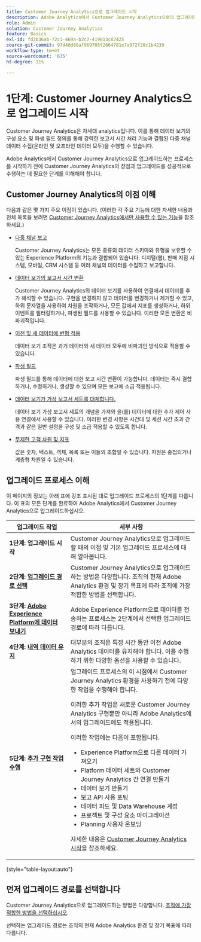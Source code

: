```yaml
---
title: Customer Journey Analytics으로 업그레이드 시작
description: Adobe Analytics에서 Customer Journey Analytics으로의 업그레이드 계획
role: Admin
solution: Customer Journey Analytics
feature: Basics
exl-id: fd3b36ab-72c1-469a-b2c7-419813c82425
source-git-commit: 97d48d88af969705f2664781e7a972f20c1b4239
workflow-type: tm+mt
source-wordcount: '635'
ht-degree: 11%

---
```


# 1단계: Customer Journey Analytics으로 업그레이드 시작

<!--

>[!AVAILABILITY]
>
>The information on this page is being replaced with the following more comprehensive upgrade information: <ul><li>**Recommended upgrade steps**<p>For detailed information, see [Recommended path when upgrading from Adobe Analytics to Customer Journey Analytics](/help/getting-started/cja-upgrade/cja-upgrade-recommendations.md).</p></li><li>**Customer Journey Analytics Upgrade Guide**<p>A new upgrade guide is available that dynamically generates upgrade steps that are tailored for your organization and your unique circumstances.</p><p>To access the guide from Customer Journey Analytics, select the **[!UICONTROL Workspace]** tab, then select **[!UICONTROL Upgrade to Customer Journey Analytics]** in the left panel. Follow the on-screen instructions.</p></li></ul>

-->

Customer Journey Analytics은 차세대 analytics입니다. 이를 통해 데이터 보기의 구성 요소 및 파생 필드 정의를 통해 강력한 보고서 시간 처리 기능과 결합된 다중 채널 데이터 수집(온라인 및 오프라인 데이터 모두)을 수행할 수 있습니다.

Adobe Analytics에서 Customer Journey Analytics으로 업그레이드하는 프로세스를 시작하기 전에 Customer Journey Analytics의 장점과 업그레이드를 성공적으로 수행하는 데 필요한 단계를 이해해야 합니다.

## Customer Journey Analytics의 이점 이해

다음과 같은 몇 가지 주요 이점이 있습니다. (이러한 각 주요 기능에 대한 자세한 내용과 전체 목록을 보려면 [Customer Journey Analytics에서만 사용할 수 있는 기능](/help/getting-started/aa-vs-cja/cja-aa.md#adobe-customer-journey-analytics-features-not-available-in-adobe-analytics)을 참조하세요.)

* [다중 채널 보고](/help/getting-started/aa-to-cja-user.md#changes-to-data-architecture)

  Customer Journey Analytics는 모든 종류의 데이터 스키마와 유형을 보유할 수 있는 Experience Platform의 기능과 결합되어 있습니다. 디지털(웹), 판매 지점 시스템, 모바일, CRM 시스템 등 여러 채널의 데이터를 수집하고 보고합니다.

* [데이터 보기의 보고서 시간 변환](/help/getting-started/aa-vs-cja/vrs-dataview-sandbox-adc.md#customer-journey-analytics-data-views)

  Customer Journey Analytics의 데이터 보기를 사용하여 연결에서 데이터를 추가 해석할 수 있습니다. 구현을 변경하지 않고 데이터를 변경하거나 제거할 수 있고, 하위 문자열을 사용하여 차원을 조작하거나, 모든 값에서 지표를 생성하거나, 하위 이벤트를 필터링하거나, 파생된 필드를 사용할 수 있습니다. 이러한 모든 변환은 비파괴적입니다.

* [이전 및 새 데이터에 변형 적용](/help/getting-started/aa-vs-cja/vrs-dataview-sandbox-adc.md)

  데이터 보기 조작은 과거 데이터와 새 데이터 모두에 비파괴인 방식으로 적용할 수 있습니다.

* [파생 필드](/help/data-views/derived-fields/derived-fields.md)

  파생 필드를 통해 데이터에 대한 보고 시간 변환이 가능합니다. 데이터는 즉시 결합하거나, 수정하거나, 생성할 수 있으며 모든 보고에 소급 적용됩니다.

* [데이터 보기가 가상 보고서 세트를 대체합니다.](/help/getting-started/aa-to-cja-user.md#changes-to-the-concept-of-virtual-report-suites)

  데이터 보기 가상 보고서 세트의 개념을 가져와 을(를) 데이터에 대한 추가 제어 사용 연결에서 사용할 수 있습니다. 이러한 변경 사항은 시간대 및 세션 시간 초과 간격과 같은 일반 설정을 구성 및 소급 적용할 수 있도록 합니다.

* [무제한 고객 차원 및 지표](/help/getting-started/aa-to-cja-user.md#changes-to-the-concept-of-evars-and-props)

  값은 숫자, 텍스트, 객체, 목록 또는 이들의 조합일 수 있습니다. 차원은 중첩되거나 계층형 차원일 수 있습니다.

## 업그레이드 프로세스 이해

<!-- Include a graphic of the end-to-end process, as well as links to each step of the process -->
이 페이지의 정보는 아래 표에 강조 표시된 대로 업그레이드 프로세스의 1단계를 다룹니다. 이 표의 모든 단계를 완료하여 Adobe Analytics에서 Customer Journey Analytics으로 업그레이드하십시오.

| 업그레이드 작업 | 세부 사항 |
|---------|----------|
| <span class="preview">**1단계: 업그레이드 시작**</span> | <span class="preview">Customer Journey Analytics으로 업그레이드할 때의 이점 및 기본 업그레이드 프로세스에 대해 알아봅니다.</span> |
| **2단계: [업그레이드 경로 선택](/help/getting-started/cja-upgrade/cja-upgrade-path.md)** | Customer Journey Analytics으로 업그레이드하는 방법은 다양합니다. 조직의 현재 Adobe Analytics 환경 및 장기 목표에 따라 조직에 가장 적합한 방법을 선택합니다. |
| **3단계: [Adobe Experience Platform에 데이터 보내기](/help/getting-started/cja-upgrade/cja-upgrade-send-to-platform.md)** | Adobe Experience Platform으로 데이터를 전송하는 프로세스는 2단계에서 선택한 업그레이드 경로에 따라 다릅니다. |
| **4단계: [내역 데이터 유지](/help/getting-started/cja-upgrade/cja-upgrade-historical-data.md)** | 대부분의 조직은 특정 시간 동안 이전 Adobe Analytics 데이터를 유지해야 합니다. 이를 수행하기 위한 다양한 옵션을 사용할 수 있습니다. |
| **5단계: [추가 구현 작업 수행](/help/getting-started/cja-getting-started.md)** | 업그레이드 프로세스의 이 시점에서 Customer Journey Analytics 환경을 사용하기 전에 다양한 작업을 수행해야 합니다.<p>이러한 추가 작업은 새로운 Customer Journey Analytics 구현뿐만 아니라 Adobe Analytics에서의 업그레이드에도 적용됩니다.</p><p>이러한 작업에는 다음이 포함됩니다.</p><ul><li>Experience Platform으로 다른 데이터 가져오기</li><li>Platform 데이터 세트와 Customer Journey Analytics 간 연결 만들기</li><li>데이터 보기 만들기</li><li>보고 API 사용 포팅</li><li>데이터 피드 및 Data Warehouse 계정</li><li>프로젝트 및 구성 요소 마이그레이션</li><li>Planning 사용자 온보딩</li></ul> <p>자세한 내용은 [Customer Journey Analytics 시작](/help/getting-started/cja-getting-started.md)을 참조하세요. |

{style="table-layout:auto"}

## 먼저 업그레이드 경로를 선택합니다

Customer Journey Analytics으로 업그레이드하는 방법은 다양합니다. [조직에 가장 적합한 방법을 선택하십시오](/help/getting-started/cja-upgrade/cja-upgrade-path.md).

선택하는 업그레이드 경로는 조직의 현재 Adobe Analytics 환경 및 장기 목표에 따라 다릅니다.
